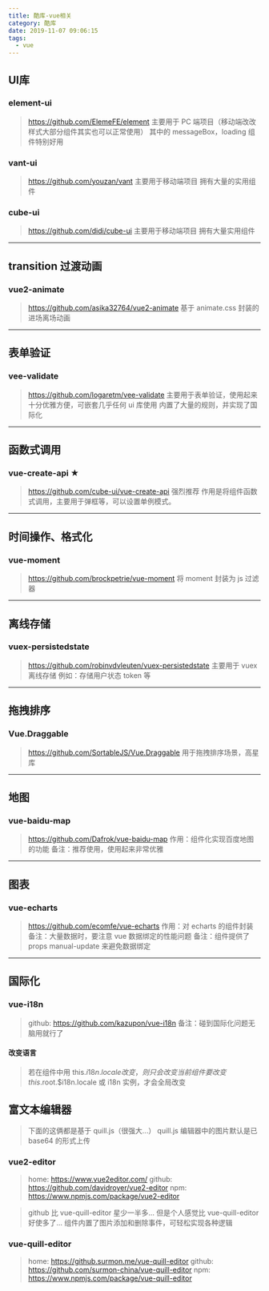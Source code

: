 ```yaml
---
title: 酷库-vue相关
category: 酷库
date: 2019-11-07 09:06:15
tags:
  - vue
---
```


## UI库

### element-ui
> https://github.com/ElemeFE/element
> 主要用于 PC 端项目（移动端改改样式大部分组件其实也可以正常使用）
> 其中的 messageBox，loading 组件特别好用

### vant-ui
> https://github.com/youzan/vant
> 主要用于移动端项目
> 拥有大量的实用组件

### cube-ui
> https://github.com/didi/cube-ui
> 主要用于移动端项目
> 拥有大量实用组件

-------------------------------------------------------------

## transition 过渡动画

### vue2-animate
> https://github.com/asika32764/vue2-animate
> 基于 animate.css 封装的进场离场动画

-------------------------------------------------------------

## 表单验证

### vee-validate
> https://github.com/logaretm/vee-validate
> 主要用于表单验证，使用起来十分优雅方便，可嵌套几乎任何 ui 库使用
> 内置了大量的规则，并实现了国际化

-------------------------------------------------------------

## 函数式调用

### vue-create-api ★
> https://github.com/cube-ui/vue-create-api
> 强烈推荐
> 作用是将组件函数式调用，主要用于弹框等，可以设置单例模式。

-------------------------------------------------------------

## 时间操作、格式化

### vue-moment
> https://github.com/brockpetrie/vue-moment
> 将 moment 封装为 js 过滤器

-------------------------------------------------------------

## 离线存储

### vuex-persistedstate
> https://github.com/robinvdvleuten/vuex-persistedstate
> 主要用于 vuex 离线存储
> 例如：存储用户状态 token 等

-------------------------------------------------------------

## 拖拽排序

### Vue.Draggable
> https://github.com/SortableJS/Vue.Draggable
> 用于拖拽排序场景，高星库

-------------------------------------------------------------

## 地图

### vue-baidu-map
> https://github.com/Dafrok/vue-baidu-map
> 作用：组件化实现百度地图的功能
> 备注：推荐使用，使用起来非常优雅

-------------------------------------------------------------

## 图表

### vue-echarts
> https://github.com/ecomfe/vue-echarts
> 作用：对 echarts 的组件封装
> 备注：大量数据时，要注意 vue 数据绑定的性能问题
> 备注：组件提供了 props manual-update 来避免数据绑定

-------------------------------------------------------------

## 国际化

### vue-i18n
> github: https://github.com/kazupon/vue-i18n
> 备注：碰到国际化问题无脑用就行了

#### 改变语言
> 若在组件中用 this.$i18n.locale 改变，则只会改变当前组件
> 要改变 this.$root.$i18n.locale 或 i18n 实例，才会全局改变

## 富文本编辑器
> 下面的这俩都是基于 quill.js（很强大...）
> quill.js 编辑器中的图片默认是已 base64 的形式上传

### vue2-editor
> home: https://www.vue2editor.com/
> github: https://github.com/davidroyer/vue2-editor
> npm: https://www.npmjs.com/package/vue2-editor

> github 比 vue-quill-editor 星少一半多...
> 但是个人感觉比 vue-quill-editor 好使多了...
> 组件内置了图片添加和删除事件，可轻松实现各种逻辑

### vue-quill-editor
> home: https://github.surmon.me/vue-quill-editor
> github: https://github.com/surmon-china/vue-quill-editor
> npm: https://www.npmjs.com/package/vue-quill-editor
